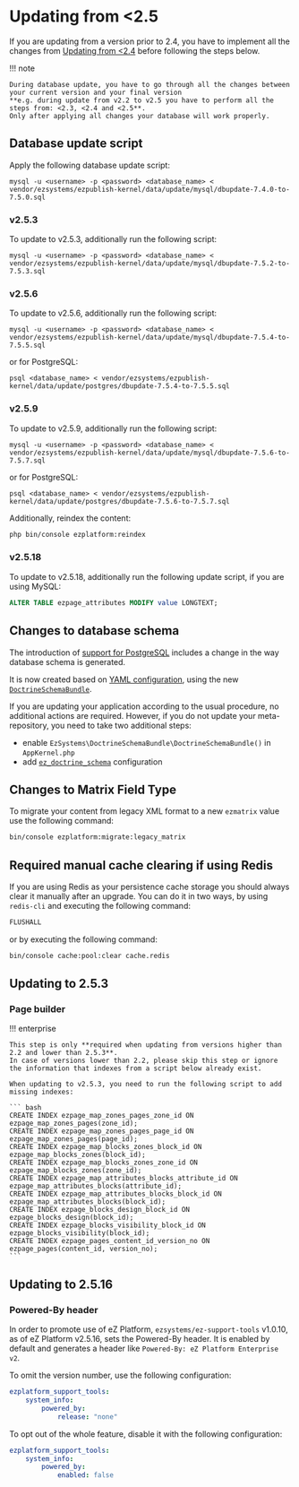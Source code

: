# Updating from <2.5
    
If you are updating from a version prior to 2.4, you have to implement all the changes from [Updating from <2.4](4_update_2.4.md) before following the steps below.

!!! note

    During database update, you have to go through all the changes between your current version and your final version
    **e.g. during update from v2.2 to v2.5 you have to perform all the steps from: <2.3, <2.4 and <2.5**.
    Only after applying all changes your database will work properly.

## Database update script

Apply the following database update script:

`mysql -u <username> -p <password> <database_name> < vendor/ezsystems/ezpublish-kernel/data/update/mysql/dbupdate-7.4.0-to-7.5.0.sql`

### v2.5.3

To update to v2.5.3, additionally run the following script:

`mysql -u <username> -p <password> <database_name> < vendor/ezsystems/ezpublish-kernel/data/update/mysql/dbupdate-7.5.2-to-7.5.3.sql`

### v2.5.6

To update to v2.5.6, additionally run the following script:

`mysql -u <username> -p <password> <database_name> < vendor/ezsystems/ezpublish-kernel/data/update/mysql/dbupdate-7.5.4-to-7.5.5.sql`

or for PostgreSQL:

`psql <database_name> < vendor/ezsystems/ezpublish-kernel/data/update/postgres/dbupdate-7.5.4-to-7.5.5.sql`

### v2.5.9

To update to v2.5.9, additionally run the following script:

`mysql -u <username> -p <password> <database_name> < vendor/ezsystems/ezpublish-kernel/data/update/mysql/dbupdate-7.5.6-to-7.5.7.sql`

or for PostgreSQL:

`psql <database_name> < vendor/ezsystems/ezpublish-kernel/data/update/postgres/dbupdate-7.5.6-to-7.5.7.sql`

Additionally, reindex the content:

``` bash
php bin/console ezplatform:reindex
```

### v2.5.18

To update to v2.5.18, additionally run the following update script, if you are using MySQL:

``` sql
ALTER TABLE ezpage_attributes MODIFY value LONGTEXT;
```

## Changes to database schema

The introduction of [support for PostgreSQL](../guide/databases.md#using-postgresql) includes a change in the way database schema is generated.

It is now created based on [YAML configuration](https://github.com/ezsystems/ezpublish-kernel/blob/v7.5.5/eZ/Bundle/EzPublishCoreBundle/Resources/config/storage/legacy/schema.yaml), using the new [`DoctrineSchemaBundle`](https://github.com/ezsystems/doctrine-dbal-schema).

If you are updating your application according to the usual procedure, no additional actions are required.
However, if you do not update your meta-repository, you need to take two additional steps:

- enable `EzSystems\DoctrineSchemaBundle\DoctrineSchemaBundle()` in `AppKernel.php`
- add [`ez_doctrine_schema`](https://github.com/ezsystems/ezplatform/blob/2.5/app/config/config.yml#L33) configuration

## Changes to Matrix Field Type

To migrate your content from legacy XML format to a new `ezmatrix` value use the following command:

```bash
bin/console ezplatform:migrate:legacy_matrix
```

## Required manual cache clearing if using Redis

If you are using Redis as your persistence cache storage you should always clear it manually after an upgrade.
You can do it in two ways, by using `redis-cli` and executing the following command:

```bash
FLUSHALL
```

or by executing the following command:

```bash
bin/console cache:pool:clear cache.redis
```

## Updating to 2.5.3

### Page builder

!!! enterprise

    This step is only **required when updating from versions higher than 2.2 and lower than 2.5.3**.
    In case of versions lower than 2.2, please skip this step or ignore the information that indexes from a script below already exist.
    
    When updating to v2.5.3, you need to run the following script to add missing indexes:
    
    ``` bash
    CREATE INDEX ezpage_map_zones_pages_zone_id ON ezpage_map_zones_pages(zone_id);
    CREATE INDEX ezpage_map_zones_pages_page_id ON ezpage_map_zones_pages(page_id);
    CREATE INDEX ezpage_map_blocks_zones_block_id ON ezpage_map_blocks_zones(block_id);
    CREATE INDEX ezpage_map_blocks_zones_zone_id ON ezpage_map_blocks_zones(zone_id);
    CREATE INDEX ezpage_map_attributes_blocks_attribute_id ON ezpage_map_attributes_blocks(attribute_id);
    CREATE INDEX ezpage_map_attributes_blocks_block_id ON ezpage_map_attributes_blocks(block_id);
    CREATE INDEX ezpage_blocks_design_block_id ON ezpage_blocks_design(block_id);
    CREATE INDEX ezpage_blocks_visibility_block_id ON ezpage_blocks_visibility(block_id);
    CREATE INDEX ezpage_pages_content_id_version_no ON ezpage_pages(content_id, version_no);
    ```

## Updating to 2.5.16

### Powered-By header

In order to promote use of eZ Platform, `ezsystems/ez-support-tools` v1.0.10, as of eZ Platform v2.5.16, sets the Powered-By header.
It is enabled by default and generates a header like `Powered-By: eZ Platform Enterprise v2`.

To omit the version number, use the following configuration:
``` yaml
ezplatform_support_tools:
    system_info:
        powered_by:
            release: "none"
```

To opt out of the whole feature, disable it with the following configuration:

``` yaml
ezplatform_support_tools:
    system_info:
        powered_by:
            enabled: false
```
